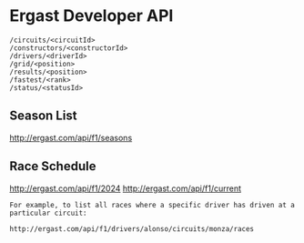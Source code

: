 # Ergast Developer API

    /circuits/<circuitId>
    /constructors/<constructorId>
    /drivers/<driverId>
    /grid/<position>
    /results/<position>
    /fastest/<rank>
    /status/<statusId>

## Season List
http://ergast.com/api/f1/seasons

## Race Schedule
http://ergast.com/api/f1/2024
http://ergast.com/api/f1/current

    For example, to list all races where a specific driver has driven at a particular circuit:

    http://ergast.com/api/f1/drivers/alonso/circuits/monza/races






